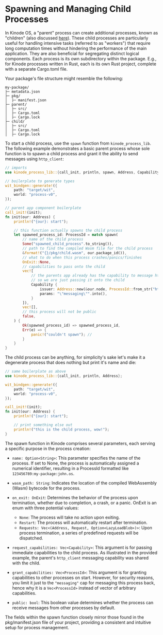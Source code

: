 # Spawning and Managing Child Processes

In Kinode OS, a "parent" process can create additional processes, known as "children" (also discussed [here](../process/processes.md#spawning-child-processes)).
These child processes are particularly useful for handling intensive tasks (referred to as "workers") that require long computation times without hindering the performance of the main application.
They are also beneficial for segregating distinct logical components.
Each process is its own subdirectory within the package.
E.g., for Kinode processes written in Rust, each is its own Rust project, complete with a separate Cargo.toml file.

Your package's file structure might resemble the following:

```
my-package/
├─ metadata.json
├─ pkg/
│  ├─ manifest.json
├─ parent/
│  ├─ src/
│  ├─ Cargo.toml
│  ├─ Cargo.lock
├─ child/
│  ├─ src/
│  ├─ Cargo.toml
│  ├─ Cargo.lock
```
To start a child process, use the `spawn` function from `kinode_process_lib`.
The following example demonstrates a basic parent process whose sole function is to spawn a child process and grant it the ability to send messages using `http_client`:
```rust
// imports
use kinode_process_lib::{call_init, println, spawn, Address, Capability, OnExit};

// boilerplate to generate types
wit_bindgen::generate!({
    path: "target/wit",
    world: "process-v0",
});

// parent app component boilerplate
call_init!(init);
fn init(our: Address) {
    println!("{our}: start");

    // this function actually spawns the child process
    let spawned_process_id: ProcessId = match spawn(
        // name of the child process
        Some("spawned_child_process".to_string()),
        // path to find the compiled Wasm file for the child process
        &format!("{}/pkg/child.wasm", our.package_id()),
        // what to do when this process crashes/panics/finishes
        OnExit::None,
        // capabilities to pass onto the child
        vec![
            // the parents app already has the capability to message http_client here
            // so we are just passing it onto the child
            Capability {
                issuer: Address::new(&our.node, ProcessId::from_str("http_client:distro:sys").unwrap()),
                params: "\"messaging\"".into(),
            }
        ]),
        vec![],
        // this process will not be public
        false,
    ) {
        Ok(spawned_process_id) => spawned_process_id,
        Err(e) => {
            panic!("couldn't spawn"); //
        }
    }
}
```

The child process can be anything, for simplicity's sake let's make it a degenerate process that does nothing but print it's name and die:
```rust
// same boilerplate as above
use kinode_process_lib::{call_init, println, Address};

wit_bindgen::generate!({
    path: "target/wit",
    world: "process-v0",
});

call_init!(init);
fn init(our: Address) {
    println!("{our}: start");

    // print something else out
    println!("this is the child process, wow!");
}
```
The spawn function in Kinode comprises several parameters, each serving a specific purpose in the process creation:

- `name: Option<String>`: This parameter specifies the name of the process.
If set to None, the process is automatically assigned a numerical identifier, resulting in a ProcessId formatted like `123456789:my-package:john.os`.

- `wasm_path: String`: Indicates the location of the compiled WebAssembly (Wasm) bytecode for the process.

- `on_exit: OnExit`: Determines the behavior of the process upon termination, whether due to completion, a crash, or a panic.
OnExit is an enum with three potential values:

  - `None`: The process will take no action upon exiting.
  - `Restart`: The process will automatically restart after termination.
  - `Requests: Vec<(Address, Request, Option<LazyLoadBlob>)>`: Upon process termination, a series of predefined requests will be dispatched.
- `request_capabilities: Vec<Capability>`: This argument is for passing immediate capabilities to the child process.
   As illustrated in the provided example, the parent's `http_client` messaging capability was shared with the child.

- `grant_capabilities: Vec<ProcessId>`: This argument is for granting capabilities to other processes on start.
  However, for security reasons, you limit it just to the `"messaging"` cap for messaging this process back, hence why it is a `Vec<ProcessId>` instead of vector of arbitrary capabilities.

- `public: bool`: This boolean value determines whether the process can receive messages from other processes by default.

The fields within the spawn function closely mirror those found in the pkg/manifest.json file of your project, providing a consistent and intuitive setup for process management.
